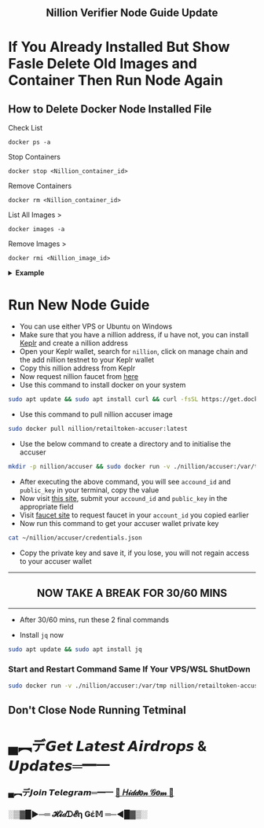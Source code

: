 <h2 align=center>Nillion Verifier Node Guide Update</h2>

# If You Already Installed But Show Fasle Delete Old Images and Container Then Run Node Again

## How to Delete Docker Node Installed File

Check List 
```
docker ps -a
```

Stop Containers
```
docker stop <Nillion_container_id>
```

Remove Containers
```
docker rm <Nillion_container_id>
```

List All Images > 
```
docker images -a
```

Remove Images > 
```
docker rmi <Nillion_image_id>
```

<details>
  <summary><b>Example</b></summary>
  <ul>
    <code>docker stop 88f734545bc8</code>
    <br>
    <code>docker rm 88f734545bc8</code>
    <br>
    <code>docker rmi d1cc47dd3dec</code>
  </ul>
</details>


# Run New Node Guide


- You can use either VPS or Ubuntu on Windows
- Make sure that you have a nillion address, if u have not, you can install [Keplr](https://chromewebstore.google.com/detail/keplr/dmkamcknogkgcdfhhbddcghachkejeap) and create a nillion address
- Open your Keplr wallet, search for `nillion`, click on manage chain and the add nillion testnet to your Keplr wallet
- Copy this nillion address from Keplr
- Now request nillion faucet from [here](https://faucet.testnet.nillion.com/)
- Use this command to install docker on your system
```bash
sudo apt update && sudo apt install curl && curl -fsSL https://get.docker.com -o get-docker.sh && sudo sh get-docker.sh
```
- Use this command to pull nillion accuser image
```bash
sudo docker pull nillion/retailtoken-accuser:latest
```
- Use the below command to create a directory and to initialise the accuser
```bash
mkdir -p nillion/accuser && sudo docker run -v ./nillion/accuser:/var/tmp nillion/retailtoken-accuser:latest initialise
```
- After executing the above command, you will see `accound_id` and `public_key` in your terminal, copy the value
- Now visit [this site](https://verifier.nillion.com/verifier), submit your `accound_id` and `public_key` in the appropriate field
- Visit [faucet site](https://faucet.testnet.nillion.com/) to request faucet in your `account_id` you copied earlier
- Now run this command to get your accuser wallet private key
```bash
cat ~/nillion/accuser/credentials.json
```
- Copy the private key and save it, if you lose, you will not regain access to your accuser wallet
  
---
<h2 align=center>NOW TAKE A BREAK FOR 30/60 MINS</h2>

---
- After 30/60 mins, run these 2 final commands
  
- Install `jq` now
  
```bash
sudo apt update && sudo apt install jq
```

### Start and Restart Command Same If Your VPS/WSL ShutDown

```bash
sudo docker run -v ./nillion/accuser:/var/tmp nillion/retailtoken-accuser:latest accuse --rpc-endpoint "https://testnet-nillion-rpc.lavenderfive.com/" --block-start "$(curl -s https://testnet-nillion-rpc.lavenderfive.com/abci_info | jq -r '.result.response.last_block_height')"
```
## Don't Close Node Running Tetminal

# ▄︻デ𝙂𝙚𝙩 𝙇𝙖𝙩𝙚𝙨𝙩 𝘼𝙞𝙧𝙙𝙧𝙤𝙥𝙨 & 𝙐𝙥𝙙𝙖𝙩𝙚𝙨═━一

### ▄︻デ𝙅𝙤𝙞𝙣 𝙏𝙚𝙡𝙚𝙜𝙧𝙖𝙢═━一 [🎀  𝐻𝒾𝒹𝒹𝑒𝓃 𝒢𝑒𝓂  🎀](https://t.me/hiddengemnews) 

### ░▒▓█►─═  𝓗𝓲𝒹ᗪ𝓔η Ǥέ𝕄 ═─◄█▓▒░
